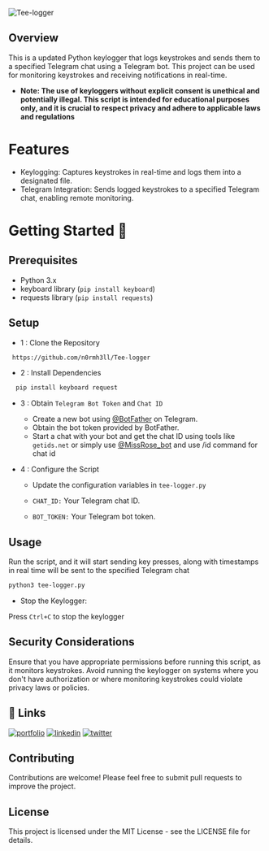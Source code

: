 ![Tee-logger](https://socialify.git.ci/n0rmh3ll/Tee-logger/image?description=1&descriptionEditable=A%20basic%20keylogger%20script%20written%20in%20python%20which%20sends%20%20captures%20keystrokes%20and%20%20data%20to%20Telegram%20&font=Source%20Code%20Pro&forks=1&issues=1&language=1&name=1&owner=1&pattern=Floating%20Cogs&pulls=1&stargazers=1&theme=Dark)

## Overview
This is a updated Python keylogger that logs keystrokes and sends them to a specified Telegram chat using a Telegram bot. This project can be used for monitoring keystrokes and receiving notifications in real-time.

* **Note: The use of keyloggers without explicit consent is unethical and potentially illegal. This script is intended for educational purposes only, and it is crucial to respect privacy and adhere to applicable laws and regulations** 

# Features
* Keylogging: Captures keystrokes in real-time and logs them into a designated file.
* Telegram Integration: Sends logged keystrokes to a specified Telegram chat, enabling remote monitoring.

# Getting Started 🚀 
## Prerequisites
* Python 3.x
* keyboard library (`pip install keyboard`)
* requests library (`pip install requests`)
## Setup
* 1 : Clone the Repository
```bash
 https://github.com/n0rmh3ll/Tee-logger
```
* 2 : Install Dependencies
```bash
  pip install keyboard request
```
* 3 : Obtain `Telegram Bot Token` and `Chat ID`
  
    * Create a new bot using [@BotFather](https://t.me/BotFather) on Telegram.
    * Obtain the bot token provided by BotFather.
    * Start a chat with your bot and get the chat ID using tools like `getids.net` or simply use [@MissRose_bot](https://t.me/MissRose_bot) and use /id command for chat id

* 4 : Configure the Script

  - Update the configuration variables in `tee-logger.py`

  - `CHAT_ID:` Your Telegram chat ID.

  - `BOT_TOKEN:` Your Telegram bot token.

## Usage
Run the script, and it will start sending key presses, along with timestamps in real time will be sent to the specified Telegram chat
```bash
python3 tee-logger.py
```
* Stop the Keylogger:

Press `Ctrl+C` to stop the keylogger

## Security Considerations
Ensure that you have appropriate permissions before running this script, as it monitors keystrokes.
Avoid running the keylogger on systems where you don't have authorization or where monitoring keystrokes could violate privacy laws or policies.
## 🔗 Links
[![portfolio](https://img.shields.io/badge/my_portfolio-000?style=for-the-badge&logo=ko-fi&logoColor=white)](https://n0rmh3ll.me/)
[![linkedin](https://img.shields.io/badge/linkedin-0A66C2?style=for-the-badge&logo=linkedin&logoColor=white)](https://www.linkedin.com/in/n0rmh3ll/)
[![twitter](https://img.shields.io/badge/twitter-1DA1F2?style=for-the-badge&logo=twitter&logoColor=white)](https://twitter.com/n0rmh3ll)

## Contributing
Contributions are welcome! Please feel free to submit pull requests to improve the project.

## License
This project is licensed under the MIT License - see the LICENSE file for details.
